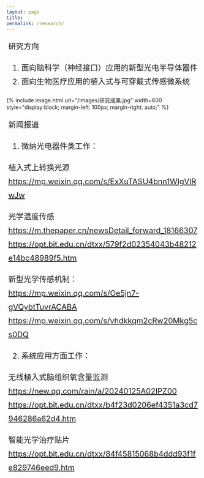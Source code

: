 ```yaml
---
layout: page
title: 
permalink: /research/
---
```


<style>
 .research-directions {
    margin-left: 5px; /* 设置左边距 */
    font-size: 20px;
    line-height: 1.8;
  }
 .image-container {
  margin-top: 20px; /* 增加照片与文字之间的距离 */
}
</style>

<div class="research-directions">
 

 研究方向<br>

1. 面向脑科学（神经接口）应用的新型光电半导体器件<br>
2. 面向生物医疗应用的植入式与可穿戴式传感微系统
</div>


<div class="image-container">
  <!-- 添加一个空的div来增加照片与文字之间的距离 -->
</div>

{% include image.html url="/images/研究成果.jpg" width=600 style="display:block; margin-left: 100px; margin-right: auto;" %} <!-- 增加照片与左边距的距离 -->

<div class="research-directions">
 
新闻报道<br>
1. 微纳光电器件类工作：<br>

植入式上转换光源<br>
https://mp.weixin.qq.com/s/ExXuTASU4bnn1WIgVlRwJw<br>

光学温度传感<br>
https://m.thepaper.cn/newsDetail_forward_18166307<br>
https://opt.bit.edu.cn/dtxx/579f2d02354043b48212e14bc48989f5.htm<br>

新型光学传感机制：<br>
https://mp.weixin.qq.com/s/Oe5jn7-gVQybtTuvrACABA<br>
https://mp.weixin.qq.com/s/vhdkkqm2cRw20Mkg5cs0DQ<br>


2. 系统应用方面工作：

无线植入式脑组织氧含量监测<br>
https://new.qq.com/rain/a/20240125A02IPZ00<br>
https://opt.bit.edu.cn/dtxx/b4f23d0206ef4351a3cd7946286a62d4.htm<br>

智能光学治疗贴片<br>
https://opt.bit.edu.cn/dtxx/84f45815068b4ddd93f1fe829746eed9.htm
</div>

